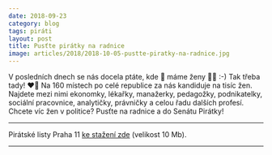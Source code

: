 ```yaml
---
date: 2018-09-23
category: blog
tags: piráti
layout: post
title: Pusťte pirátky na radnice
image: articles/2018/2018-10-05-pustte-piratky-na-radnice.jpg
---
```


V posledních dnech se nás docela ptáte, kde 🔎 máme ženy 👩‍💼 :-) Tak třeba tady! ❤️🖤 Na 160 místech po celé republice za nás kandiduje na tisíc žen. Najdete mezi nimi ekonomky, lékařky, manažerky, pedagožky, podnikatelky, sociální pracovnice, analytičky, právničky a celou řadu dalších profesí. Chcete víc žen v politice? Pusťte na radnice a do Senátu Pirátky!

---

Pirátské listy Praha 11 [ke stažení zde](/assets/pdf/2018-07-10-praha-11.pdf) (velikost 10 Mb).

- - -